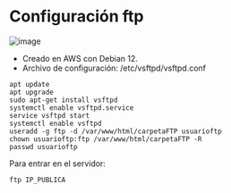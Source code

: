 # Configuración ftp

![image](https://github.com/Scosrom/Servicios-en-red/assets/114906778/5487e3e6-1c50-409d-933c-80ce6ad9f9c1)


+ Creado en AWS con Debian 12.
+ Archivo de configuración: /etc/vsftpd/vsftpd.conf



```
apt update
apt upgrade
sudo apt-get install vsftpd
systemctl enable vsftpd.service
service vsftpd start
systemctl enable vsftpd
useradd -g ftp -d /var/www/html/carpetaFTP usuarioftp
chown usuarioftp:ftp /var/www/html/carpetaFTP -R
passwd usuarioftp
```

Para entrar en el servidor: 

```
ftp IP_PUBLICA
```


